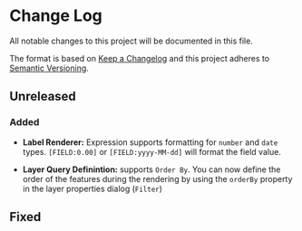 ﻿# Change Log

All notable changes to this project will be documented in this file.

The format is based on [Keep a Changelog](http://keepachangelog.com/)
and this project adheres to [Semantic Versioning](http://semver.org/).

## Unreleased

### Added

- **Label Renderer:** Expression supports formatting for `number` and `date` types.
  `[FIELD:0.00]` or `[FIELD:yyyy-MM-dd]` will format the field value. 

- **Layer Query Definintion:** supports `Order By`. 
  You can now define the order of the features during the rendering by using the `orderBy` property in the layer properties dialog (`Filter`)

## Fixed